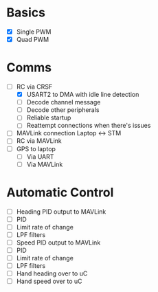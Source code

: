 # Basics
- [x] Single PWM
- [x] Quad PWM

# Comms
- [ ] RC via CRSF
    - [x] USART2 to DMA with idle line detection
    - [ ] Decode channel message
    - [ ] Decode other peripherals
    - [ ] Reliable startup
    - [ ] Reattempt connections when there's issues
- [ ] MAVLink connection Laptop <-> STM
- [ ] RC via MAVLink
- [ ] GPS to laptop
    - [ ] Via UART
    - [ ] Via MAVLink 

# Automatic Control
- [ ] Heading PID output to MAVLink
- [ ] PID 
- [ ] Limit rate of change
- [ ] LPF filters 
- [ ] Speed PID output to MAVLink
- [ ] PID 
- [ ] Limit rate of change
- [ ] LPF filters
- [ ] Hand heading over to uC
- [ ] Hand speed over to uC
